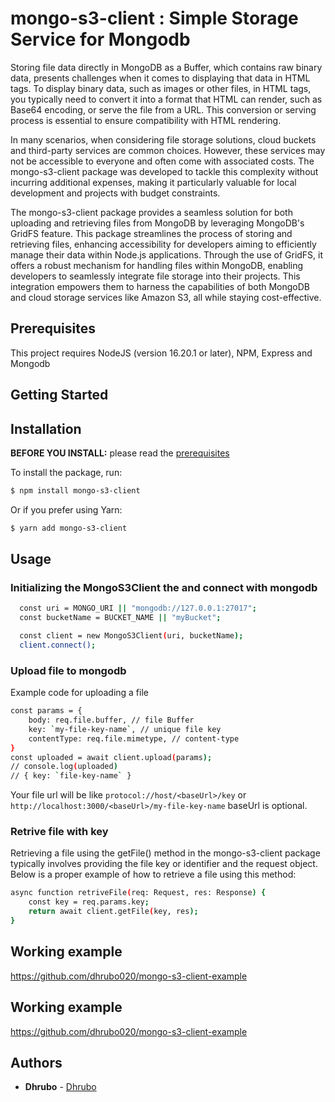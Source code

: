 # mongo-s3-client : Simple Storage Service for Mongodb

Storing file data directly in MongoDB as a Buffer, which contains raw binary data, presents challenges when it comes to displaying that data in HTML tags. To display binary data, such as images or other files, in HTML tags, you typically need to convert it into a format that HTML can render, such as Base64 encoding, or serve the file from a URL. This conversion or serving process is essential to ensure compatibility with HTML rendering.

In many scenarios, when considering file storage solutions, cloud buckets and third-party services are common choices. However, these services may not be accessible to everyone and often come with associated costs. The mongo-s3-client package was developed to tackle this complexity without incurring additional expenses, making it particularly valuable for local development and projects with budget constraints.

The mongo-s3-client package provides a seamless solution for both uploading and retrieving files from MongoDB by leveraging MongoDB's GridFS feature. This package streamlines the process of storing and retrieving files, enhancing accessibility for developers aiming to efficiently manage their data within Node.js applications. Through the use of GridFS, it offers a robust mechanism for handling files within MongoDB, enabling developers to seamlessly integrate file storage into their projects. This integration empowers them to harness the capabilities of both MongoDB and cloud storage services like Amazon S3, all while staying cost-effective.

## Prerequisites

This project requires NodeJS (version 16.20.1 or later), NPM, Express and Mongodb

## Getting Started

## Installation

**BEFORE YOU INSTALL:** please read the [prerequisites](#prerequisites)

To install the package, run:

```sh
$ npm install mongo-s3-client
```

Or if you prefer using Yarn:

```sh
$ yarn add mongo-s3-client
```

## Usage

### Initializing the MongoS3Client the and connect with mongodb

```sh
  const uri = MONGO_URI || "mongodb://127.0.0.1:27017";
  const bucketName = BUCKET_NAME || "myBucket";

  const client = new MongoS3Client(uri, bucketName);
  client.connect();
```

### Upload file to mongodb

Example code for uploading a file

```sh
const params = {
	body: req.file.buffer, // file Buffer
	key: `my-file-key-name`, // unique file key
	contentType: req.file.mimetype, // content-type
}
const uploaded = await client.upload(params);
// console.log(uploaded)
// { key: `file-key-name` }
```

Your file url will be like `protocol://host/<baseUrl>/key` or `http://localhost:3000/<baseUrl>/my-file-key-name`
baseUrl is optional.

### Retrive file with key

Retrieving a file using the getFile() method in the mongo-s3-client package typically involves providing the file key or identifier and the request object. Below is a proper example of how to retrieve a file using this method:

```sh
async function retriveFile(req: Request, res: Response) {
	const key = req.params.key;
	return await client.getFile(key, res);
}
```
## Working example
https://github.com/dhrubo020/mongo-s3-client-example

## Working example

https://github.com/dhrubo020/mongo-s3-client-example

## Authors

-   **Dhrubo** - [Dhrubo](https://github.com/dhrubo020)

